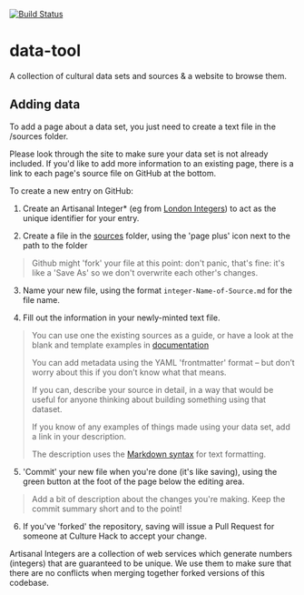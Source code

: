 [![Build Status](https://travis-ci.org/culturehack/data-tool.png?branch=master)](https://travis-ci.org/culturehack/data-tool)

data-tool
=========

A collection of cultural data sets and sources &amp; a website to browse them.


## Adding data

To add a page about a data set, you just need to create a text file in the /sources folder.

Please look through the site to make sure your data set is not already included. If you'd like to add more information to an existing page, there is a link to each page's source file on GitHub at the bottom.

To create a new entry on GitHub:

1. Create an Artisanal Integer* (eg from [London Integers](http://www.londonintegers.com)) to act as the unique identifier for your entry.

2. Create a file in the [sources](https://github.com/culturehack/data-tool/tree/master/sources) folder, using the 'page plus' icon next to the path to the folder
> Github might 'fork' your file at this point: don't panic, that's fine: it's like a 'Save As' so we don't overwrite each other's changes.
 
3. Name your new file, using the format `integer-Name-of-Source.md` for the file name.

4. Fill out the information in your newly-minted text file. 
> You can use one the existing sources as a guide, or have a look at the blank and template examples in  [documentation](https://github.com/culturehack/data-tool/tree/master/documentation)  
> 
> You can add metadata using the YAML 'frontmatter' format – but don’t worry about this if you don’t know what that means.
> 
> If you can, describe your source in detail, in a way that would be useful for anyone thinking about building something using that dataset.
> 
> If you know of any examples of things made using your data set, add a link in your description.
> 
> The description uses the [Markdown syntax](http://daringfireball.net/projects/markdown/syntax) for text formatting.

5. 'Commit' your new file when you're done (it's like saving), using the green button at the foot of the page below the editing area. 
> Add a bit of description about the changes you're making. 
> Keep the commit summary short and to the point!

6. If you've 'forked' the repository, saving will issue a Pull Request for someone at Culture Hack to accept your change.


Artisanal Integers are a collection of web services which generate numbers (integers) that are guaranteed to be unique. We use them to make sure that there are no conflicts when merging together forked versions of this codebase.

